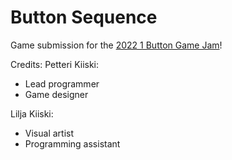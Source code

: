 # Button Sequence

Game submission for the [2022 1 Button Game Jam](https://itch.io/jam/1-button-jam-2022)!

Credits:
Petteri Kiiski:
- Lead programmer
- Game designer

Lilja Kiiski: 
- Visual artist
- Programming assistant
